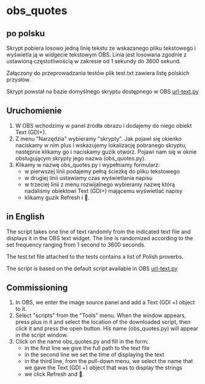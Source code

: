 # obs_quotes 

## po polsku 

Skrypt pobiera losowo jedną linię tekstu ze wskazanego pliku tekstowego i wyświetla ją w widgecie tekstowym OBS. 
Linia jest losowana zgodnie z ustawioną częstotliwością w zakresie od 1 sekundy do 3600 sekund.

Załączony do przeprowadzania testów plik test.txt zawiera listę polskich przysłów. 

Skrypt powstał na bazie domyślnego skryptu dostępnego w OBS [url-text.py](https://github.com/obsproject/obs-studio/blob/master/UI/frontend-plugins/frontend-tools/data/scripts/url-text.py)

## Uruchomienie

1. W OBS wchodzimy w panel źródła obrazu i dodajemy do niego obiekt Text (GDI+). 
2. Z menu "Narzędzia" wybieramy "skrypty". Jak pojawi się okienko naciskamy w nim plus i wskazujemy lokalizację pobranego skryptu, następnie klikamy go i naciskamy guzik otwórz. Pojawi nam się w oknie obsługującym skrypty jego nazwa (obs_quotes.py). 
3. Klikamy w nazwę obs_quotes.py i wypełniamy formularz:
     - w pierwszej linii podajemy pełną ścieżkę do pliku tekstowego
     - w drugiej linii ustawiamy czas wyświetlania napisu
     - w trzeciej linii z menu rozwijalnego wybieramy nazwę którą nadaliśmy obiektowi Text (GDI+) mającemu wyświetlać napisy
     - klikamy guzik Refresh i :clap:.

## in English

The script takes one line of text randomly from the indicated text file and displays it in the OBS text widget. 
The line is randomized according to the set frequency ranging from 1 second to 3600 seconds.

The test.txt file attached to the tests contains a list of Polish proverbs.

The script is based on the default script available in OBS [url-text.py](https://github.com/obsproject/obs-studio/blob/master/UI/frontend-plugins/frontend-tools/data/scripts/url-text.py)

## Commissioning

1. In OBS, we enter the image source panel and add a Text (GDI +) object to it.
2. Select "scripts" from the "Tools" menu. When the window appears, press plus in it and select the location of the downloaded script, then click it and press the open button. His name (obs_quotes.py) will appear in the script window.
3. Click on the name obs_quotes.py and fill in the form:
     - in the first line we give the full path to the text file
     - in the second line we set the time of displaying the text
     - in the third line, from the pull-down menu, we select the name that we gave the Text (GDI +) object that was to display the strings
     - we click Refresh and :clap:.
